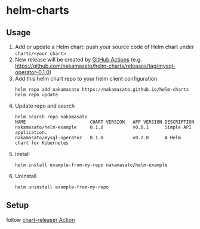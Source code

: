 # helm-charts

## Usage

1. Add or update a Helm chart: push your source code of Helm chart under `charts/<your chart>`
1. New release will be created by [GitHub Actions](https://github.com/nakamasato/helm-charts/blob/main/.github/workflows/release.yaml) (e.g. https://github.com/nakamasato/helm-charts/releases/tag/mysql-operator-0.1.0)
1. Add this helm chart repo to your helm client configuration
    ```
    helm repo add nakamasato https://nakamasato.github.io/helm-charts
    helm repo update
    ```
1. Update repo and search
    ```
    helm search repo nakamasato
    NAME                     	CHART VERSION	APP VERSION	DESCRIPTION
    nakamasato/helm-example  	0.1.0        	v0.0.1     	Simple API application.
    nakamasato/mysql-operator	0.1.0        	v0.2.0     	A Helm chart for Kubernetes
    ```
1. Install
    ```
    helm install example-from-my-repo nakamasato/helm-example
    ```
1. Uninstall
    ```
    helm uninstall example-from-my-repo
    ```

## Setup

follow [chart-releaser Action](https://github.com/marketplace/actions/helm-chart-releaser#pre-requisites)
